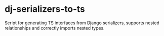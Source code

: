 # dj-serializers-to-ts
Script for generating TS interfaces from Django serializers, supports nested relationships and correctly imports nested types.
